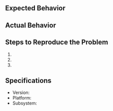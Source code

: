 ## Expected Behavior

## Actual Behavior

## Steps to Reproduce the Problem

  1.
  2.
  3.

## Specifications

  - Version:
  - Platform:
  - Subsystem:
